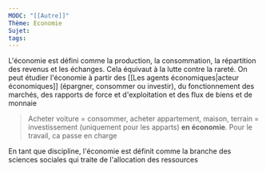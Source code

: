 ```yaml
---
MOOC: "[[Autre]]"
Thème: Economie
Sujet:
tags:
---
```


L'économie est défini comme la production, la consommation, la répartition des revenus et les échanges. Cela équivaut à la lutte contre la rareté.
On peut étudier l'économie à partir des [[Les agents économiques|acteur économiques]] (épargner, consommer ou investir), du fonctionnement des marchés, des rapports de force et d'exploitation et des flux de biens et de monnaie

> Acheter voiture = consommer, acheter appartement, maison, terrain = investissement (uniquement pour les apparts) **en économie**.
> Pour le travail, ca passe en charge

En tant que discipline, l'économie est définit comme la branche des sciences sociales qui traite de l'allocation des ressources

